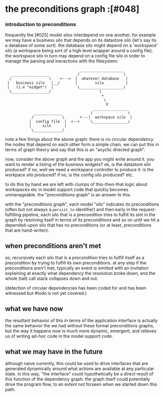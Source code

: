 # the preconditions graph :[#048]


### introduction to preconditions

frequently the [#025] model silos interdepend on one another. for
example we may have a business silo that depends on its datastore silo
(let's say its a database of some sort). the database silo might depend
on a 'workspace' silo (a workspace being sort of a high level wrapper
around a config file). the workspace silo in turn may depend on a config
file silo in order to manage the parsing and ineractions with the
filesystem:

                                      ____________________
       _________________             /                    \
      /                 \    +--->  |  whatever database   |
     |   business silo   |__/       |        silo          |
     |   (i.e "widget")  |           \____________________/
      \_________________/                      |
                                                +
                                                 \
                                                  V
                                            ________________
                 _____________             /                \
                /             \       +---|  workspace silo  |
               |  config file  |  <--+     \________________/
               |     silo      |
                \_____________/


note a few things about the above graph: there is no circular
dependency. the nodes that depend on each other form a simple chain.
we can put this in terms of graph theory and say that this is an
"acyclic directed graph".

now, consider the above graph and the app you might write around it.
you want to render a listing of the business widgets? ok, is the datastore
silo produced? if no, well we need a workspace controller to produce it. is
the workpace silo produced? if no, is the config silo produced? etc.

to do this by hand we are left with clumps of this-then-that logic about
workspaces etc in model support code that quickly becomes unmanageable.
the "preconditions graph" is an answer to this.


with the "preconditions graph", each model "silo" indicates its
preconditions (often but not always a `persist_to` identifier) and then
early in the request-fulfilling pipeline, each silo that is a precondition
tries to fulfill its slot in the graph by resolving itself in terms of its
preconditions and so on until we hit a depended-upon silo that has no
preconditions (or at least, preconditions that are hand-writen).



## when preconditions aren't met

so, recursively each silo that is a precondition tries to fulfill itself
as a precondition by trying to fulfill its own preconditions. at any
step if the preconditions aren't met, typically an event is emitted with
an invitation explaining at exactly what dependency the resolution broke
down, and the whole (tall) call stack collapses down and out.

(detection of circular dependencies has been coded for and has been
witnessed but #todo is not yet covered.)


## what we have now

the resultant behavior of this in terms of the application interface is
actually the same behavior the we had without these formal preconditions
graphs, but the way it happens now is much more dynamic, emergent, and
relieves us of writing ad-hoc code in the model support code.


## what we may have in the future

although naive currently, this could be used to drive interfaces that are
generated dynamically around what actions are available at any particular
state. in this way, "the interface" could hypothetically be a direct
result of this function of the dependency graph. the graph itself could
potentially drive the program flow, to an extent not forseen when we
started down this path.
